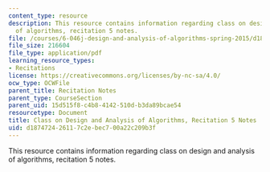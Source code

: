 ```yaml
---
content_type: resource
description: This resource contains information regarding class on design and analysis
  of algorithms, recitation 5 notes.
file: /courses/6-046j-design-and-analysis-of-algorithms-spring-2015/d187472426117c2ebec700a22c209b3f_MIT6_046JS15_Recitation5.pdf
file_size: 216604
file_type: application/pdf
learning_resource_types:
- Recitations
license: https://creativecommons.org/licenses/by-nc-sa/4.0/
ocw_type: OCWFile
parent_title: Recitation Notes
parent_type: CourseSection
parent_uid: 15d515f8-c4b8-4142-510d-b3da89bcae54
resourcetype: Document
title: Class on Design and Analysis of Algorithms, Recitation 5 Notes
uid: d1874724-2611-7c2e-bec7-00a22c209b3f
---
```

This resource contains information regarding class on design and analysis of algorithms, recitation 5 notes.